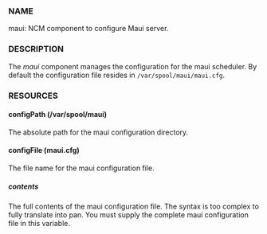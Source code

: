 ### NAME

maui: NCM component to configure Maui server.

### DESCRIPTION

The _maui_ component manages the configuration for the maui
scheduler. By default the configuration file resides in
`/var/spool/maui/maui.cfg`.  

### RESOURCES

#### configPath (/var/spool/maui)

The absolute path for the maui configuration directory. 

#### configFile (maui.cfg)

The file name for the maui configuration file.

##### contents

The full contents of the maui configuration file.  The syntax is too
complex to fully translate into pan.  You must supply the complete
maui configuration file in this variable. 
